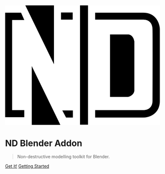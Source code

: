 ![logo](_media/logo.svg ':size=150')

# ND Blender Addon

> Non-destructive modelling toolkit for Blender.

[Get it!](https://hugemenace.gumroad.com/l/nd-blender-addon)
[Getting Started](/getting-started/introduction)
